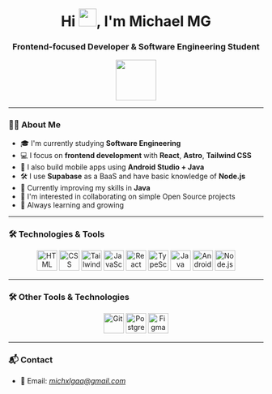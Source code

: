 <h1 align="center">Hi <img src="https://media.giphy.com/media/hvRJCLFzcasrR4ia7z/giphy.gif" width="35"/>, I'm Michael MG</h1>

<h3 align="center">Frontend-focused Developer & Software Engineering Student</h3>

<p align="center">
  <img src="https://c.tenor.com/GN73MKBawZYAAAAi/busy-cute.gif" width="80"/>
</p>

---

### 👨‍💻 About Me

- 🎓 I'm currently studying **Software Engineering**
- 💻 I focus on **frontend development** with **React**, **Astro**, **Tailwind CSS**
- 📱 I also build mobile apps using **Android Studio + Java**
- 🛠️ I use **Supabase** as a BaaS and have basic knowledge of **Node.js**
- 📘 Currently improving my skills in **Java**
- 🤝 I'm interested in collaborating on simple Open Source projects
- 🌱 Always learning and growing

---

### 🛠️ Technologies & Tools

<p align="center">
  <img src="https://cdn.jsdelivr.net/gh/devicons/devicon/icons/html5/html5-original.svg" width="40" alt="HTML"/>
  <img src="https://cdn.jsdelivr.net/gh/devicons/devicon/icons/css3/css3-original.svg" width="40" alt="CSS"/>
  <img src="https://cdn.jsdelivr.net/gh/devicons/devicon@latest/icons/tailwindcss/tailwindcss-original.svg" width="40" alt="Tailwind CSS"/>
  <img src="https://cdn.jsdelivr.net/gh/devicons/devicon/icons/javascript/javascript-original.svg" width="40" alt="JavaScript"/>
  <img src="https://cdn.jsdelivr.net/gh/devicons/devicon/icons/react/react-original.svg" width="40" alt="React"/>
  <img src="https://cdn.jsdelivr.net/gh/devicons/devicon/icons/typescript/typescript-original.svg" width="40" alt="TypeScript"/>
  <img src="https://cdn.jsdelivr.net/gh/devicons/devicon/icons/java/java-original.svg" width="40" alt="Java"/>
  <img src="https://cdn.jsdelivr.net/gh/devicons/devicon/icons/android/android-original.svg" width="40" alt="Android Studio"/>
  <img src="https://cdn.jsdelivr.net/gh/devicons/devicon/icons/nodejs/nodejs-original.svg" width="40" alt="Node.js"/>
</p>

---

### 🛠 Other Tools & Technologies

<p align="center">
  <img src="https://cdn.jsdelivr.net/gh/devicons/devicon/icons/git/git-original.svg" width="40" alt="Git"/>
  <img src="https://cdn.jsdelivr.net/gh/devicons/devicon/icons/postgresql/postgresql-original.svg" width="40" alt="PostgreSQL"/> 
  <img src="https://cdn.jsdelivr.net/gh/devicons/devicon/icons/figma/figma-original.svg" width="40" alt="Figma"/> 
</p>

---

### 📬 Contact

- 📧 Email: *michxlgaa@gmail.com*

